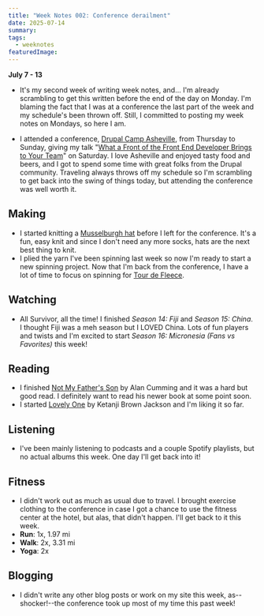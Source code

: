 ```yaml
---
title: "Week Notes 002: Conference derailment"
date: 2025-07-14
summary: 
tags:
  - weeknotes
featuredImage:
---
```

**July 7 - 13**

* It's my second week of writing week notes, and... I'm already scrambling to get this written before the end of the day on Monday. I'm blaming the fact that I was at a conference the last part of the week and my schedule's been thrown off. Still, I committed to posting my week notes on Mondays, so here I am.

* I attended a conference, [Drupal Camp Asheville](https://www.drupalasheville.com), from Thursday to Sunday, giving my talk "[What a Front of the Front End Developer Brings to Your Team](https://noti.st/starshaped/JgiESL/what-a-front-of-the-front-end-developer-brings-to-your-team)" on Saturday.  I love Asheville and enjoyed tasty food and beers, and I got to spend some time with great folks from the Drupal community. Traveling always throws off my schedule so I'm scrambling to get back into the swing of things today, but attending the conference was well worth it.

## Making
* I started knitting a [Musselburgh hat](https://www.ravelry.com/patterns/library/musselburgh) before I left for the conference. It's a fun, easy knit and since I don't need any more socks, hats are the next best thing to knit. 
* I plied the yarn I've been spinning last week so now I'm ready to start a new spinning project. Now that I'm back from the conference, I have a lot of time to focus on spinning for [Tour de Fleece](https://spinoffmagazine.com/tour-de-fleece-coming-ready/).

## Watching
* All Survivor, all the time! I finished *Season 14: Fiji* and *Season 15: China*. I thought Fiji was a meh season but I LOVED China. Lots of fun players and twists and I'm excited to start *Season 16: Micronesia (Fans vs Favorites)* this week!

## Reading
* I finished [Not My Father's Son](https://app.thestorygraph.com/books/230332fc-5eb2-4be9-92bc-c7f441af94a8) by Alan Cumming and it was a hard but good read. I definitely want to read his newer book at some point soon.
* I started [Lovely One](https://app.thestorygraph.com/books/2e217b51-6ae9-4652-9046-271bcc8c453f) by Ketanji Brown Jackson and I'm liking it so far.

## Listening
* I've been mainly listening to podcasts and a couple Spotify playlists, but no actual albums this week. One day I'll get back into it!

## Fitness 
* I didn't work out as much as usual due to travel. I brought exercise clothing to the conference in case I got a chance to use the fitness center at the hotel, but alas, that didn't happen. I'll get back to it this week.
* **Run**: 1x, 1.97 mi
* **Walk**: 2x, 3.31 mi
* **Yoga**: 2x

## Blogging
* I didn't write any other blog posts or work on my site this week, as--shocker!--the conference took up most of my time this past week!
